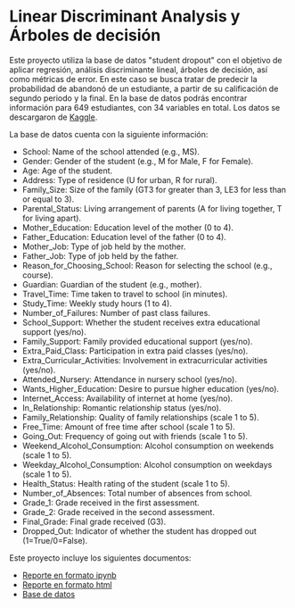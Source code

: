 # Linear Discriminant Analysis y Árboles de decisión
Este proyecto utiliza la base de datos "student dropout" con el objetivo de aplicar regresión, análisis discriminante lineal, árboles de decisión, así como métricas de error. En este caso se busca tratar de predecir la probabilidad de abandonó de un estudiante, a partir de su calificación de segundo periodo y la final. En la base de datos podrás encontrar información para 649 estudiantes, con 34 variables en total. Los datos se descargaron de [Kaggle](https://www.kaggle.com/datasets/abdullah0a/student-dropout-analysis-and-prediction-dataset/data).

La base de datos cuenta con la siguiente información:
- School: Name of the school attended (e.g., MS).
- Gender: Gender of the student (e.g., M for Male, F for Female).
- Age: Age of the student.
- Address: Type of residence (U for urban, R for rural).
- Family_Size: Size of the family (GT3 for greater than 3, LE3 for less than or equal to 3).
- Parental_Status: Living arrangement of parents (A for living together, T for living apart).
- Mother_Education: Education level of the mother (0 to 4).
- Father_Education: Education level of the father (0 to 4).
- Mother_Job: Type of job held by the mother.
- Father_Job: Type of job held by the father.
- Reason_for_Choosing_School: Reason for selecting the school (e.g., course).
- Guardian: Guardian of the student (e.g., mother).
- Travel_Time: Time taken to travel to school (in minutes).
- Study_Time: Weekly study hours (1 to 4).
- Number_of_Failures: Number of past class failures.
- School_Support: Whether the student receives extra educational support (yes/no).
- Family_Support: Family provided educational support (yes/no).
- Extra_Paid_Class: Participation in extra paid classes (yes/no).
- Extra_Curricular_Activities: Involvement in extracurricular activities (yes/no).
- Attended_Nursery: Attendance in nursery school (yes/no).
- Wants_Higher_Education: Desire to pursue higher education (yes/no).
- Internet_Access: Availability of internet at home (yes/no).
- In_Relationship: Romantic relationship status (yes/no).
- Family_Relationship: Quality of family relationships (scale 1 to 5).
- Free_Time: Amount of free time after school (scale 1 to 5).
- Going_Out: Frequency of going out with friends (scale 1 to 5).
- Weekend_Alcohol_Consumption: Alcohol consumption on weekends (scale 1 to 5).
- Weekday_Alcohol_Consumption: Alcohol consumption on weekdays (scale 1 to 5).
- Health_Status: Health rating of the student (scale 1 to 5).
- Number_of_Absences: Total number of absences from school.
- Grade_1: Grade received in the first assessment.
- Grade_2: Grade received in the second assessment.
- Final_Grade: Final grade received (G3).
- Dropped_Out: Indicator of whether the student has dropped out (1=True/0=False).

Este proyecto incluye los siguientes documentos:
- [Reporte en formato ipynb](./LDAyDT.ipynb)
- [Reporte en formato html](./LDAyDT.html)
- [Base de datos](./students.csv)
